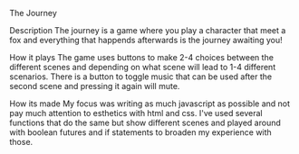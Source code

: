 The Journey

Description
The journey is a game where you play a character that meet a fox and everything that happends afterwards is the journey awaiting you!

How it plays
The game uses buttons to make 2-4 choices between the different scenes and depending on what scene will lead to 1-4 different scenarios. There is a button to toggle music that can be used after the second scene and pressing it again will mute.

How its made
My focus was writing as much javascript as possible and not pay much attention to esthetics with html and css. I've used several
functions that do the same but show different scenes and played around with boolean futures and if statements to broaden my experience with those.
